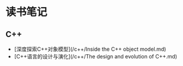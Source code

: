 # 读书笔记

## C++
* [深度探索C++对象模型](/c++/Inside the C++ object model.md)
* [C++语言的设计与演化](/c++/The design and evolution of C++.md)


